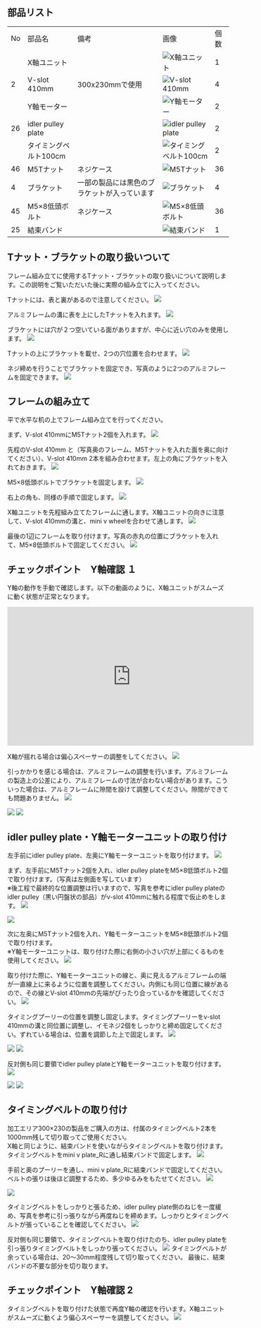 ## 部品リスト
<table class="packing-list">
<tbody>
<tr>
<td>No</td>
<td>部品名</td>
<td>備考</td>
<td class="packing-img">画像</td>
<td>個数</td>
</tr>
<tr>
<td></td>
<td>X軸ユニット</td>
<td></td>
<td><img src="./images/04/p4-1.jpg" alt="X軸ユニット"></td>
<td>1</td>
</tr>
<tr>
<td>2</td>
<td>V-slot 410mm</td>
<td>300x230mmで使用</td>
<td><img src="./images/04/p4-2.jpg" alt="V-slot 410mm"></td>
<td>4</td>
</tr>
<tr>
<td></td>
<td>Y軸モーター</td>
<td></td>
<td><img src="./images/04/p4-3.jpg" alt="Y軸モーター"></td>
<td>2</td>
</tr>
<tr>
<td>26</td>
<td>idler pulley plate</td>
<td></td>
<td><img src="./images/04/p4-4.jpg" alt="idler pulley plate"></td>
<td>2</td>
</tr>
<tr>
<td></td>
<td>タイミングベルト100cm</td>
<td></td>
<td><img src="./images/04/p4-5.jpg" alt="タイミングベルト100cm"></td>
<td>2</td>
</tr>
<tr>
<td>46</td>
<td>M5Tナット</td>
<td>ネジケース</td>
<td><img src="./images/04/p4-6.jpg" alt="M5Tナット"></td>
<td>36</td>
</tr>
<tr>
<td>4</td>
<td>ブラケット</td>
<td>一部の製品には黒色のブラケットが入っています</td>
<td><img src="./images/04/p4-11.jpg" alt="ブラケット"></td>
<td>4</td>
</tr>
<tr>
<td>45</td>
<td>M5×8低頭ボルト</td>
<td>ネジケース</td>
<td><img src="./images/04/p4-8.jpg" alt="M5×8低頭ボルト"></td>
<td>36</td>
</tr>
<tr>
<td>25</td>
<td>結束バンド</td>
<td></td>
<td><img src="./images/04/p4-10.jpg" alt="結束バンド"></td>
<td>1</td>
</tr>
</tbody>
</table>

## Tナット・ブラケットの取り扱いついて
フレーム組み立てに使用するTナット・ブラケットの取り扱いについて説明します。この説明をご覧いただいた後に実際の組み立てに入ってください。

Tナットには、表と裏があるので注意してください。
<img src="./images/04/mini-300mm_04_30.jpg">

アルミフレームの溝に表を上にしたTナットを入れます。
<img src="./images/04/mini-300mm_04_32.jpg">

ブラケットには穴が２つ空いている面がありますが、中心に近い穴のみを使用します。
<img src="./images/04/mini-300mm_04_31.jpg">

Tナットの上にブラケットを載せ、2つの穴位置を合わせます。
<img src="./images/04/mini-300mm_04_33.jpg">

ネジ締めを行うことでブラケットを固定でき、写真のように2つのアルミフレームを固定できます。
<img src="./images/04/mini-300mm_04_34.jpg">

## フレームの組み立て
平で水平な机の上でフレーム組み立てを行ってください。

まず、V-slot 410mmにM5Tナット2個を入れます。
<img src="./images/04/mini-300mm_04_01.jpg">

先程のV-slot 410mm と（写真奥のフレーム、M5Tナットを入れた面を奥に向けてください）、V-slot 410mm 2本を組み合わせます。左上の角にブラケットを入れておきます。
<img src="./images/04/mini-300mm_04_35.jpg">

M5&times;8低頭ボルトでブラケットを固定します。
<img src="./images/04/mini-300mm_04_36.jpg">

右上の角も、同様の手順で固定します。
<img src="./images/04/mini-300mm_04_37.jpg">

X軸ユニットを先程組み立てたフレームに通します。X軸ユニットの向きに注意して、V-slot 410mmの溝と、mini v wheelを合わせて通します。
<img src="./images/04/mini-300mm_04_38.jpg">

最後の1辺にフレームを取り付けます。写真の赤丸の位置にブラケットを入れて、M5&times;8低頭ボルトで固定してください。
<img src="./images/04/mini-300mm_04_39.jpg">

## チェックポイント　Y軸確認 １
Y軸の動作を手動で確認します。以下の動画のように、X軸ユニットがスムーズに動く状態が正常となります。

<div class="iframe-content">
<iframe width="560" height="315" src="https://www.youtube.com/embed/3kBx3myEY30" frameborder="0" allow="accelerometer; autoplay; encrypted-media; gyroscope; picture-in-picture" allowfullscreen></iframe>
</div>

X軸が揺れる場合は偏心スペーサーの調整をしてください。
<img src="./images/04/mini-300mm_04_40.jpg">

引っかかりを感じる場合は、アルミフレームの調整を行います。アルミフレームの製造上の公差により、アルミフレームの寸法が合わない場合があります。こういった場合は、アルミフレームに隙間を設けて調整してください。隙間ができても問題ありません。
<img src="./images/04/mini-300mm_04_59.jpg">

<img src="./images/04/mini-300mm_04_60.jpg">

<img src="./images/04/mini-300mm_04_41.jpg">

## idler pulley plate・Y軸モーターユニットの取り付け
左手前にidler pulley plate、左奥にY軸モーターユニットを取り付けます。
<img src="./images/04/mini-300mm_04_42.jpg">

まず、左手前にM5Tナット2個を入れ、idler pulley plateをM5&times;8低頭ボルト2個で取り付けます。（写真は左側面を写しています）  
※後工程で最終的な位置調整は行いますので、写真を参考にidler pulley plateのidler pulley（黒い円盤状の部品）がv-slot 410mmに触れる程度で仮止めをします。
<img src="./images/04/mini-300mm_04_43.jpg">

<img src="./images/04/mini-300mm_04_44.jpg">

次に左奥にM5Tナット2個を入れ、Y軸モーターユニットをM5&times;8低頭ボルト2個で取り付けます。  
※Y軸モーターユニットは、取り付けた際に右側の小さい穴が上部にくるものを使用してください。
<img src="./images/04/mini-300mm_04_45.jpg">

取り付けた際に、Y軸モーターユニットの線と、奥に見えるアルミフレームの端が一直線上に来るように位置を調整してください。内側にも同じ位置に線があるので、その線とV-slot 410mmの先端がぴったり合っているかを確認してください。
<img src="./images/04/mini-300mm_04_46.jpg">

タイミングプーリーの位置を調整し固定します。タイミングプーリーをv-slot 410mmの溝と同位置に調整し、イモネジ2個をしっかりと締め固定してください。ずれている場合は、位置を調節した上で固定します。
<img src="./images/04/mini-300mm_04_47.jpg">

<img src="./images/04/mini-300mm_04_48.jpg">

<img src="./images/04/mini-300mm_04_49.jpg">

反対側も同じ要領でidler pulley plateとY軸モーターユニットを取り付けます。
<img src="./images/04/mini-300mm_04_50.jpg">

<img src="./images/04/mini-300mm_04_51.jpg">

<img src="./images/04/mini-300mm_04_52.jpg">

## タイミングベルトの取り付け
加工エリア300&times;230の製品をご購入の方は、付属のタイミングベルト2本を1000mm残して切り取ってご使用ください。  
X軸と同じように、結束バンドを使いながらタイミングベルトを取り付けます。タイミングベルトをmini v plate_Rに通し結束バンドで固定します。
<img src="./images/04/mini-300mm_04_54.jpg">

手前と奥のプーリーを通し、mini v plate_Rに結束バンドで固定してください。ベルトの張りは後ほど調整するため、多少ゆるみをもたせてください。
<img src="./images/04/mini-300mm_04_55.jpg">

<img src="./images/04/mini-300mm_04_56.jpg">

タイミングベルトをしっかりと張るため、idler pulley plate側のねじを一度緩め、写真を参考に引っ張りながら再度ねじを締めます。しっかりとタイミングベルトが張っていることを確認してください。
<img src="./images/04/mini-300mm_04_57.jpg">

反対側も同じ要領で、タイミングベルトを取り付けたのち、idler pulley plateを引っ張りタイミングベルトをしっかり張ってください。
<img src="./images/04/mini-300mm_04_58.jpg">
タイミングベルトが余っている場合は、20〜30mm程度残して切り取ってください。
最後に、結束バンドの不要な部分を切り取ります。

## チェックポイント　Y軸確認 2
タイミングベルトを取り付けた状態で再度Y軸の確認を行います。X軸ユニットがスムーズに動くよう偏心スペーサーを調整してください。
<img src="./images/04/mini-300mm_04_40.jpg">
